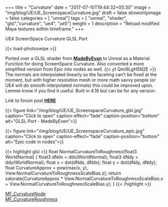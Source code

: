 +++
title = "Curvature"
date = "2017-07-10T19:44:32+05:30"
image = "img/blog/UE/UE_ScreenspaceCurvature.jpg"
draft = false
showonlyimage = false
categories = [ "unreal"]
tags = [ "unreal", "shader", "glsl","curvature", "ue4", "ue5"]
weight = 1
description = "Reload modified Maya textures within timeframe."
+++

UE4 ScreenSpace Curvature GLSL Port
<!--more-->
{{< load-photoswipe >}}

Ported over a GLSL shader from [**MadeByEvan**](http://madebyevan.com/shaders/curvature/) to Unreal as a Material Function for doing ScreenSpace Curvature.
Also converted a more simplified version from Epic into nodes as well.
{{< yt Qmi9LgH5N2E >}}
The normals are interpolated linearly so the faceting can't be fixed at the moment, but with higher resolution mesh or more math savvy people (or UE4 will do smooth interpolated normals) this could be improved upon.  
Lemme know if you find it useful.
Built in 4.16 but can be for any version.

Link to forum post [**HERE**](https://forums.unrealengine.com/showthread.php?144724-FREE-Curvature-Shader)


{{< figure link="/img/blog/UE/UE_ScreenspaceCurvature_glsl.jpg" caption="Click to open" caption-effect="fade" caption-position="bottom" alt="GLSL Port - MadeByEven">}}

{{< figure link="/img/blog/UE/UE_ScreenspaceCurvature_epic.jpg" caption="Click to open" caption-effect="fade" caption-position="bottom" alt="Epic code in nodes">}}


{{< highlight glsl >}}
float NormalCurvatureToRoughness(float3 WorldNormal)
{
    float3 dNdx = ddx(WorldNormal);
    float3 dNdy = ddy(WorldNormal);
    float x = dot(dNdx, dNdx);
    float y = dot(dNdy, dNdy);
    float CurvatureApprox = pow(max(x, y), View.NormalCurvatureToRoughnessScaleBias.z);
	return saturate(CurvatureApprox * View.NormalCurvatureToRoughnessScaleBias.x + View.NormalCurvatureToRoughnessScaleBias.y);
}
{{< /highlight >}}

[MF_CurvatureNode](/downloads/MF_CurvatureNode.zip)  
[MF_CurvatureRoughness](/downloads/MF_CurvatureRoughness.zip)